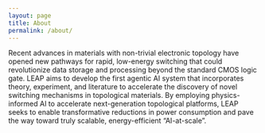 ```yaml
---
layout: page
title: About
permalink: /about/
---
```

Recent advances in materials with non-trivial electronic topology have opened new pathways for rapid, low-energy switching that could revolutionize data storage and processing beyond the standard CMOS logic gate. LEAP aims to develop the first agentic AI system that incorporates theory, experiment, and literature to accelerate the discovery of novel switching mechanisms in topological materials. By employing physics-informed AI to accelerate next-generation topological platforms, LEAP seeks to enable transformative reductions in power consumption and pave the way toward truly scalable, energy-efficient “AI-at-scale”.

